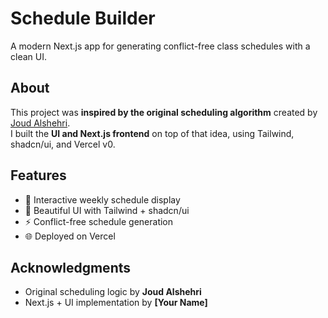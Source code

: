 # Schedule Builder

A modern Next.js app for generating conflict-free class schedules with a clean UI.

## About

This project was **inspired by the original scheduling algorithm** created by [Joud Alshehri](https://github.com/JAshehri/student_group_Generater).  
I built the **UI and Next.js frontend** on top of that idea, using Tailwind, shadcn/ui, and Vercel v0.

## Features
- 📅 Interactive weekly schedule display
- 🎨 Beautiful UI with Tailwind + shadcn/ui
- ⚡ Conflict-free schedule generation
- 🌐 Deployed on Vercel

## Acknowledgments
- Original scheduling logic by **Joud Alshehri**
- Next.js + UI implementation by **[Your Name]**
